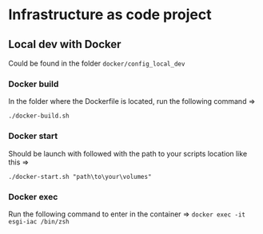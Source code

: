 # Infrastructure as code project

## Local dev with Docker 
Could be found in the folder `docker/config_local_dev`

### Docker build
In the folder where the Dockerfile is located, run the following command =>

`./docker-build.sh`


### Docker start 
Should be launch with followed with the path to your scripts location like this =>

`./docker-start.sh "path\to\your\volumes"`

### Docker exec 
Run the following command to enter in the container =>
`docker exec -it esgi-iac /bin/zsh`
